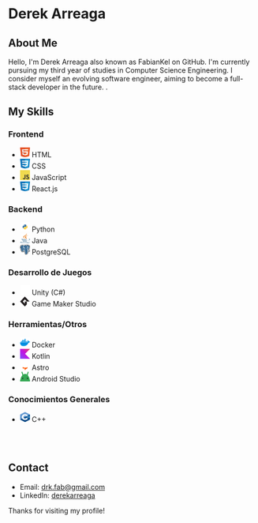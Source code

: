 
# Derek Arreaga

## About Me
Hello, I'm Derek Arreaga also known as FabianKel on GitHub. I'm currently pursuing my third year of studies in Computer Science Engineering. I consider myself an evolving software engineer, aiming to become a full-stack developer in the future.
.

## My Skills

### Frontend
- <img src="icons/html.svg" alt="HTML Icon" width="20" height="20"> HTML
- <img src="icons/css.svg" alt="CSS Icon" width="20" height="20"> CSS
- <img src="icons/javascript.svg" alt="JavaScript Icon" width="20" height="20"> JavaScript
- <img src="icons/react.svg" alt="React Icon" width="20" height="20"> React.js

### Backend
- <img src="icons/python.svg" alt="Python Icon" width="20" height="20"> Python
- <img src="icons/java.svg" alt="Java Icon" width="20" height="20"> Java
- <img src="icons/sql.svg" alt="SQL Icon" width="20" height="20"> PostgreSQL

### Desarrollo de Juegos
- <img src="icons/unity.svg" alt="Unity Icon" width="20" height="20"> Unity (C#)
- <img src="icons/gamemaker.svg" alt="GameMaker Icon" width="20" height="20"> Game Maker Studio

### Herramientas/Otros
- <img src="icons/docker.svg" alt="Docker Icon" width="20" height="20"> Docker
- <img src="icons/kotlin.svg" alt="Kotlin Icon" width="20" height="20"> Kotlin
- <img src="icons/astro.svg" alt="Astro Icon" width="20" height="20"> Astro
- <img src="icons/androidstudio.svg" alt="Android Studio Icon" width="20" height="20"> Android Studio


### Conocimientos Generales
- <img src="icons/cpp.svg" alt="C++ Icon" width="20" height="20"> C++


<br><br>


## Contact
- Email: [drk.fab@gmail.com](mailto:drk.fab@gmail.com)
- LinkedIn: [derekarreaga](https://www.linkedin.com/in/derekarreaga/)

Thanks for visiting my profile!
